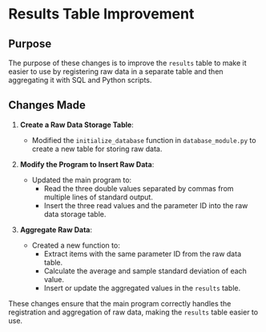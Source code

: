 # Results Table Improvement

## Purpose
The purpose of these changes is to improve the `results` table to make it easier to use by registering raw data in a separate table and then aggregating it with SQL and Python scripts.

## Changes Made
1. **Create a Raw Data Storage Table**:
   - Modified the `initialize_database` function in `database_module.py` to create a new table for storing raw data.

2. **Modify the Program to Insert Raw Data**:
   - Updated the main program to:
     - Read the three double values separated by commas from multiple lines of standard output.
     - Insert the three read values and the parameter ID into the raw data storage table.

3. **Aggregate Raw Data**:
   - Created a new function to:
     - Extract items with the same parameter ID from the raw data table.
     - Calculate the average and sample standard deviation of each value.
     - Insert or update the aggregated values in the `results` table.

These changes ensure that the main program correctly handles the registration and aggregation of raw data, making the `results` table easier to use.

